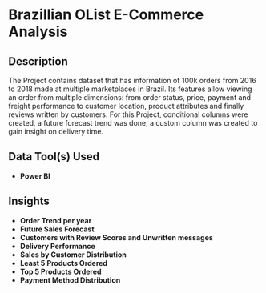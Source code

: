 <h1>Brazillian OList E-Commerce Analysis</h1>

<h2>Description</h2>
The Project contains dataset that has information of 100k orders from 2016 to 2018 made at multiple marketplaces in Brazil. Its features allow viewing an order from multiple dimensions: from order status, price, payment and freight performance to customer location, product attributes and finally reviews written by customers.
For this Project, conditional columns were created, a future forecast trend was done, a custom column was created to gain insight on delivery time.<br />

<h2>Data Tool(s) Used</h2>

- <b>Power BI</b> 

<h2>Insights</h2>

- <b>Order Trend per year</b> 
- <b>Future Sales Forecast</b> 
- <b>Customers with Review Scores and Unwritten messages</b> 
- <b>Delivery Performance</b> 
- <b>Sales by Customer Distribution</b> 
- <b>Least 5 Products Ordered</b> 
- <b>Top 5 Products Ordered</b> 
- <b>Payment Method Distribution</b> 







